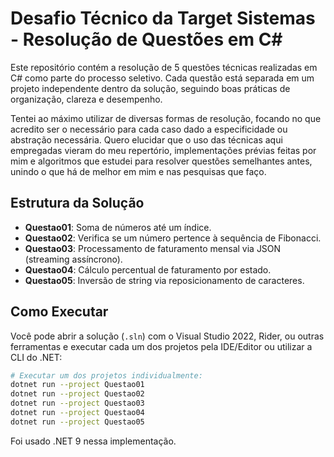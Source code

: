 # Desafio Técnico da Target Sistemas - Resolução de Questões em C#

Este repositório contém a resolução de 5 questões técnicas realizadas em C# como parte do processo seletivo. Cada questão está separada em um projeto independente dentro da solução, seguindo boas práticas de organização, clareza e desempenho.

Tentei ao máximo utilizar de diversas formas de resolução, focando no que acredito ser o necessário para cada caso dado a especificidade ou abstração necessária. Quero elucidar que o uso das técnicas aqui empregadas vieram do meu repertório, implementações prévias feitas por mim e algoritmos que estudei para resolver questões semelhantes antes, unindo o que há de melhor em mim e nas pesquisas que faço.

## Estrutura da Solução

- **Questao01**: Soma de números até um índice.
- **Questao02**: Verifica se um número pertence à sequência de Fibonacci.
- **Questao03**: Processamento de faturamento mensal via JSON (streaming assíncrono).
- **Questao04**: Cálculo percentual de faturamento por estado.
- **Questao05**: Inversão de string via reposicionamento de caracteres.


## Como Executar

Você pode abrir a solução (`.sln`) com o Visual Studio 2022, Rider, ou outras ferramentas e executar cada um dos projetos pela IDE/Editor ou utilizar a CLI do .NET:

```bash
# Executar um dos projetos individualmente:
dotnet run --project Questao01
dotnet run --project Questao02
dotnet run --project Questao03
dotnet run --project Questao04
dotnet run --project Questao05
```

Foi usado .NET 9 nessa implementação.
